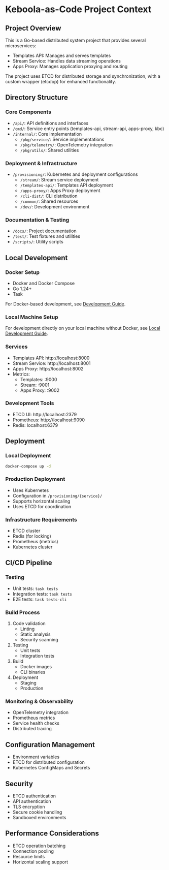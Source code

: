 # Keboola-as-Code Project Context

## Project Overview
This is a Go-based distributed system project that provides several microservices:
- Templates API: Manages and serves templates
- Stream Service: Handles data streaming operations
- Apps Proxy: Manages application proxying and routing

The project uses ETCD for distributed storage and synchronization, with a custom wrapper (etcdop) for enhanced functionality.

## Directory Structure

### Core Components
- `/api/`: API definitions and interfaces
- `/cmd/`: Service entry points (templates-api, stream-api, apps-proxy, kbc)
- `/internal/`: Core implementation
  - `/pkg/service/`: Service implementations
  - `/pkg/telemetry/`: OpenTelemetry integration
  - `/pkg/utils/`: Shared utilities

### Deployment & Infrastructure
- `/provisioning/`: Kubernetes and deployment configurations
  - `/stream/`: Stream service deployment
  - `/templates-api/`: Templates API deployment
  - `/apps-proxy/`: Apps Proxy deployment
  - `/cli-dist/`: CLI distribution
  - `/common/`: Shared resources
  - `/dev/`: Development environment

### Documentation & Testing
- `/docs/`: Project documentation
- `/test/`: Test fixtures and utilities
- `/scripts/`: Utility scripts

## Local Development

### Docker Setup
- Docker and Docker Compose
- Go 1.24+
- Task

For Docker-based development, see [Development Guide](docs/development.md).

### Local Machine Setup
For development directly on your local machine without Docker, see [Local Development Guide](docs/local_development.md).

### Services
- Templates API: http://localhost:8000
- Stream Service: http://localhost:8001
- Apps Proxy: http://localhost:8002
- Metrics:
  - Templates: :9000
  - Stream: :9001
  - Apps Proxy: :9002

### Development Tools
- ETCD UI: http://localhost:2379
- Prometheus: http://localhost:9090
- Redis: localhost:6379

## Deployment

### Local Deployment
```bash
docker-compose up -d
```

### Production Deployment
- Uses Kubernetes
- Configuration in `/provisioning/{service}/`
- Supports horizontal scaling
- Uses ETCD for coordination

### Infrastructure Requirements
- ETCD cluster
- Redis (for locking)
- Prometheus (metrics)
- Kubernetes cluster

## CI/CD Pipeline

### Testing
- Unit tests: `task tests`
- Integration tests: `task tests`
- E2E tests: `task tests-cli`

### Build Process
1. Code validation
   - Linting
   - Static analysis
   - Security scanning
2. Testing
   - Unit tests
   - Integration tests
3. Build
   - Docker images
   - CLI binaries
4. Deployment
   - Staging
   - Production

### Monitoring & Observability
- OpenTelemetry integration
- Prometheus metrics
- Service health checks
- Distributed tracing

## Configuration Management
- Environment variables
- ETCD for distributed configuration
- Kubernetes ConfigMaps and Secrets

## Security
- ETCD authentication
- API authentication
- TLS encryption
- Secure cookie handling
- Sandboxed environments

## Performance Considerations
- ETCD operation batching
- Connection pooling
- Resource limits
- Horizontal scaling support 
